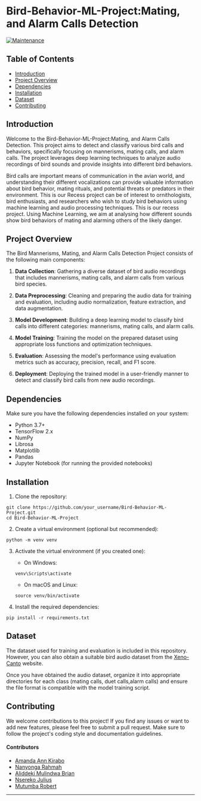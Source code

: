 # Bird-Behavior-ML-Project:Mating, and Alarm Calls Detection
[![Maintenance](https://img.shields.io/badge/maintained-yes-green.svg)](https://github.com/baliddeki/Bird-Behavior-ML-Project/commits/master)
## Table of Contents
- [Introduction](#introduction)
- [Project Overview](#project-overview)
- [Dependencies](#dependencies)
- [Installation](#installation)
- [Dataset](#dataset)
- [Contributing](#contributing)


 ## Introduction

Welcome to the  Bird-Behavior-ML-Project:Mating, and Alarm Calls Detection. This project aims to detect and classify various bird calls and behaviors, specifically focusing on mannerisms, mating calls, and alarm calls. The project leverages deep learning techniques to analyze audio recordings of bird sounds and provide insights into different bird behaviors.

Bird calls are important means of communication in the avian world, and understanding their different vocalizations can provide valuable information about bird behavior, mating rituals, and potential threats or predators in their environment. This is our Recess project can be of interest to ornithologists, bird enthusiasts, and researchers who wish to study bird behaviors using machine learning and audio processing techniques.
This is our recess project. Using Machine Learning, we aim at analysing how different sounds show bird behaviors of mating and alarming others of the likely danger.

## Project Overview

The Bird Mannerisms, Mating, and Alarm Calls Detection Project consists of the following main components:

1. **Data Collection**: Gathering a diverse dataset of bird audio recordings that includes mannerisms, mating calls, and alarm calls from various bird species.

2. **Data Preprocessing**: Cleaning and preparing the audio data for training and evaluation, including audio normalization, feature extraction, and data augmentation.

3. **Model Development**: Building a deep learning model to classify bird calls into different categories: mannerisms, mating calls, and alarm calls.

4. **Model Training**: Training the model on the prepared dataset using appropriate loss functions and optimization techniques.

5. **Evaluation**: Assessing the model's performance using evaluation metrics such as accuracy, precision, recall, and F1 score.

6. **Deployment**: Deploying the trained model in a user-friendly manner to detect and classify bird calls from new audio recordings.

## Dependencies

Make sure you have the following dependencies installed on your system:

- Python 3.7+
- TensorFlow 2.x
- NumPy
- Librosa
- Matplotlib
- Pandas
- Jupyter Notebook (for running the provided notebooks)

## Installation

1. Clone the repository:

```
git clone https://github.com/your_username/Bird-Behavior-ML-Project.git
cd Bird-Behavior-ML-Project
```

2. Create a virtual environment (optional but recommended):

```
python -m venv venv
```

3. Activate the virtual environment (if you created one):

   - On Windows:

   ```
   venv\Scripts\activate
   ```

   - On macOS and Linux:

   ```
   source venv/bin/activate
   ```

4. Install the required dependencies:

```
pip install -r requirements.txt
```

## Dataset

The dataset used for training and evaluation is included in this repository. However, you can also obtain a suitable bird audio dataset from the [Xeno-Canto](https://xeno-canto.org/) website.

Once you have obtained the audio dataset, organize it into appropriate directories for each class (mating calls, duet calls,alarm calls) and ensure the file format is compatible with the model training script.


## Contributing

We welcome contributions to this project! If you find any issues or want to add new features, please feel free to submit a pull request. Make sure to follow the project's coding style and documentation guidelines.
#### Contributors
* [Amanda Ann Kirabo](https://github.com/UgAka)
* [Nanyonga Rahmah](https://github.com/Nanyonga-Rahmah)
* [Aliddeki Mulindwa Brian](https://github.com/baliddeki)
* [Nsereko Julius](https://github.com/UgAka)
* [Mutumba Robert](https://github.com/RobertMutumba2019)



---



